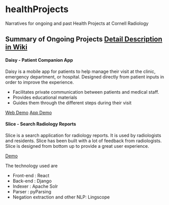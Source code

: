 # healthProjects
Narratives for ongoing and past Health Projects at Cornell Radiology

## Summary of Ongoing Projects [Detail Description in Wiki](https://github.com/cornellradiology/healthProjects/wiki)

#### Daisy - Patient Companion App


Daisy is a mobile app for patients to help manage their visit at the clinic, emergency department, or hospital.
Designed directly from patient inputs in order to improve the experience.

* Facilitates private communication between patients and medical staff.
* Provides educational materials
* Guides them through the different steps during their visit

[Web Demo](https://web.daisyhealth.io)
[App Demo](http://app.daisyhealth.io)

#### Slice - Search Radiology Reports


Slice is a search application for radiology reports. It is used by radiologists and residents. 
Slice has been built with a lot of feedback from radiologists. 
Slice is designed from bottom up to provide a great user experience.    

[Demo](http://slice.jaichaudhary.com)

The technology used are 

* Front-end : React
* Back-end : Django
* Indexer : Apache Solr
* Parser : pyParsing
* Negation extraction and other NLP: Lingscope



